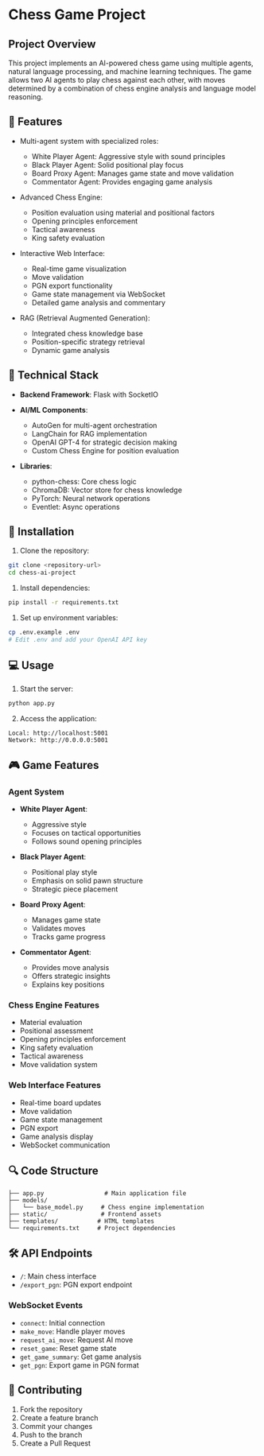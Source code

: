 # Chess Game Project

## Project Overview

This project implements an AI-powered chess game using multiple agents, natural language processing, and machine learning techniques. The game allows two AI agents to play chess against each other, with moves determined by a combination of chess engine analysis and language model reasoning.

## 🌟 Features

- Multi-agent system with specialized roles:
  - White Player Agent: Aggressive style with sound principles
  - Black Player Agent: Solid positional play focus
  - Board Proxy Agent: Manages game state and move validation
  - Commentator Agent: Provides engaging game analysis

- Advanced Chess Engine:
  - Position evaluation using material and positional factors
  - Opening principles enforcement
  - Tactical awareness
  - King safety evaluation

- Interactive Web Interface:
  - Real-time game visualization
  - Move validation
  - PGN export functionality
  - Game state management via WebSocket
  - Detailed game analysis and commentary

- RAG (Retrieval Augmented Generation):
  - Integrated chess knowledge base
  - Position-specific strategy retrieval
  - Dynamic game analysis

## 🔧 Technical Stack

- **Backend Framework**: Flask with SocketIO
- **AI/ML Components**:
  - AutoGen for multi-agent orchestration
  - LangChain for RAG implementation
  - OpenAI GPT-4 for strategic decision making
  - Custom Chess Engine for position evaluation

- **Libraries**:
  - python-chess: Core chess logic
  - ChromaDB: Vector store for chess knowledge
  - PyTorch: Neural network operations
  - Eventlet: Async operations
  
## 🚀 Installation

1. Clone the repository:
```bash
git clone <repository-url>
cd chess-ai-project
```

1. Install dependencies:
```bash
pip install -r requirements.txt
```

1. Set up environment variables:
```bash
cp .env.example .env
# Edit .env and add your OpenAI API key
```

## 💻 Usage

1. Start the server:
```bash
python app.py
```

2. Access the application:
```
Local: http://localhost:5001
Network: http://0.0.0.0:5001
```
## 🎮 Game Features

### Agent System
- **White Player Agent**: 
  - Aggressive style
  - Focuses on tactical opportunities
  - Follows sound opening principles

- **Black Player Agent**:
  - Positional play style
  - Emphasis on solid pawn structure
  - Strategic piece placement

- **Board Proxy Agent**:
  - Manages game state
  - Validates moves
  - Tracks game progress

- **Commentator Agent**:
  - Provides move analysis
  - Offers strategic insights
  - Explains key positions

### Chess Engine Features
- Material evaluation
- Positional assessment
- Opening principles enforcement
- King safety evaluation
- Tactical awareness
- Move validation system

### Web Interface Features
- Real-time board updates
- Move validation
- Game state management
- PGN export
- Game analysis display
- WebSocket communication

## 🔍 Code Structure

```
├── app.py                 # Main application file
├── models/
│   └── base_model.py     # Chess engine implementation
├── static/               # Frontend assets
├── templates/           # HTML templates
└── requirements.txt     # Project dependencies
```

## 🛠️ API Endpoints

- `/`: Main chess interface
- `/export_pgn`: PGN export endpoint

### WebSocket Events
- `connect`: Initial connection
- `make_move`: Handle player moves
- `request_ai_move`: Request AI move
- `reset_game`: Reset game state
- `get_game_summary`: Get game analysis
- `get_pgn`: Export game in PGN format

## 🤝 Contributing

1. Fork the repository
2. Create a feature branch
3. Commit your changes
4. Push to the branch
5. Create a Pull Request